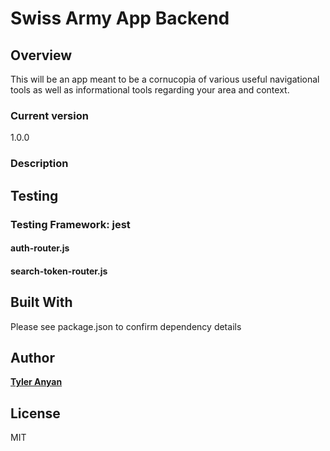 # Swiss Army App Backend

## Overview
This will be an app meant to be a cornucopia of various useful navigational tools as well as informational tools regarding your area and context.

### Current version

1.0.0

### Description

## Testing

### Testing Framework: jest

#### auth-router.js

#### search-token-router.js

## Built With

Please see package.json to confirm dependency details

## Author

[**Tyler Anyan**](https://www.tyleranyan.com)

## License

MIT

